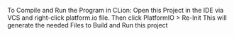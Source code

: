 To Compile and Run the Program in CLion:
Open this Project in the IDE via VCS and right-click platform.io file. 
Then click PlatformIO > Re-Init
This will generate the needed Files to Build and Run this project
